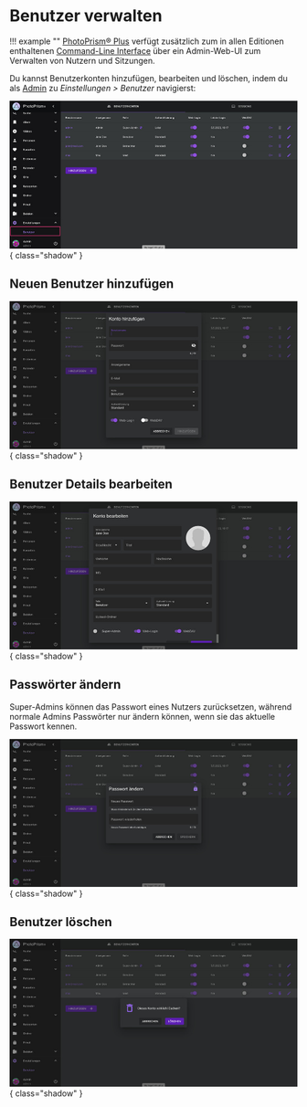 # Benutzer verwalten

!!! example ""
    [PhotoPrism® Plus](https://www.photoprism.app/editions#compare) verfügt zusätzlich zum in allen Editionen enthaltenen [Command-Line Interface](cli.md) über ein Admin-Web-UI zum Verwalten von Nutzern und Sitzungen.

Du kannst Benutzerkonten hinzufügen, bearbeiten und löschen, indem du als [Admin](#admin) zu *Einstellungen > Benutzer* navigierst:

![Screenshot](img/users-german.jpg){ class="shadow" }

## Neuen Benutzer hinzufügen

![Screenshot](img/users-add-german.jpg){ class="shadow" }

## Benutzer Details bearbeiten

![Screenshot](img/users-edit-german.jpg){ class="shadow" }

## Passwörter ändern

Super-Admins können das Passwort eines Nutzers zurücksetzen, während normale Admins Passwörter nur ändern können, wenn sie das aktuelle Passwort kennen.

![Screenshot](img/users-change-pw-german.jpg){ class="shadow" }

## Benutzer löschen

![Screenshot](img/users-delete-german.jpg){ class="shadow" }

